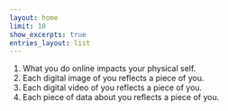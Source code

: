 ```yaml
---
layout: home
limit: 10
show_excerpts: true
entries_layout: list
---
```


<ol>
<li>What you do online impacts your physical self.</li>
<li>Each digital image of you reflects a piece of you.</li>
<li>Each digital video of you reflects a piece of you.</li>
<li>Each piece of data about you reflects a piece of you.</li>
</ol>
